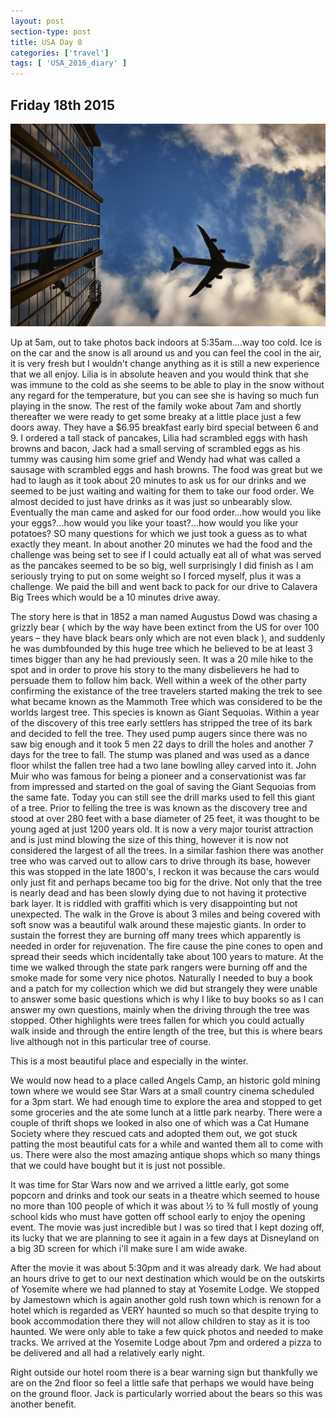 ```yaml
---
layout: post
section-type: post
title: USA Day 8
categories: ['travel']
tags: [ 'USA_2016_diary' ]
---
```


## Friday 18th 2015

![USA](/img/travel.jpg)

Up at 5am, out to take photos back indoors at 5:35am....way too cold. Ice is on the car and the snow is all around us and you can feel the cool in the air, it is very fresh but I wouldn't change anything as it is still a new experience that we all enjoy. Lilia is in absolute heaven and you would think that she was immune to the cold as she seems to be able to play in the snow without any regard for the temperature, but you can see she is having so much fun playing in the snow. The rest of the family woke about 7am and shortly thereafter we were ready to get some breaky at a little place just a few doors away. They have a $6.95 breakfast early bird special between 6 and 9. I ordered a tall stack of pancakes, Lilia had scrambled eggs with hash browns and bacon, Jack had a small serving of scrambled eggs as his tummy was causing him some grief and Wendy had what was called a sausage with scrambled eggs and hash browns. The food was great but we had to laugh as it took about 20 minutes to ask us for our drinks and we seemed to be just waiting and waiting for them to take our food order. We almost decided to just have drinks as it was just so unbearably slow. Eventually the man came and asked for our food order...how would you like your eggs?...how would you like your toast?...how would you like your potatoes? SO many questions for which we just took a guess as to what exactly they meant. In about another 20 minutes we had the food and the challenge was being set to see if I could actually eat all of what was served as the pancakes seemed to be so big, well surprisingly I did finish as I am seriously trying to put on some weight so I forced myself, plus it was a challenge. We paid the bill and went back to pack for our drive to Calavera Big Trees which would be a 10 minutes drive away.

The story here is that in 1852 a man named Augustus Dowd was chasing a grizzly bear ( which by the way have been extinct from the US for over 100 years – they have black bears only which are not even black ), and suddenly he was dumbfounded by this huge tree which he believed to be at least 3 times bigger than any he had previously seen. It was a 20 mile hike to the spot and in order to prove his story to the many disbelievers he had to persuade them to follow him back. Well within a week of the other party confirming the existance of the tree travelers started making the trek to see what became known as the Mammoth Tree which was considered to be the worlds largest tree. This species is known as Giant Sequoias. Within a year of the discovery of this tree early settlers has stripped the tree of its bark and decided to fell the tree. They used pump augers since there was no saw big enough and it took 5 men 22 days to drill the holes and another 7 days for the tree to fall. The stump was planed and was used as a dance floor whilst the fallen tree had a two lane bowling alley carved into it. John Muir who was famous for being a pioneer and a conservationist was far from impressed and started on the goal of saving the Giant Sequoias from the same fate. Today you can still see the drill marks used to fell this giant of a tree. Prior to felling the tree is was known as the discovery tree and stood at over 280 feet with a base diameter of 25 feet, it was thought to be young aged at just 1200 years old. It is now a very major tourist attraction and is just mind blowing the size of this thing, however it is now not considered the largest of all the trees. In a similar fashion there was another tree who was carved out to allow cars to drive through its base, however this was stopped in the late 1800's, I reckon it was because the cars would only just fit and perhaps became too big for the drive. Not only that the tree is nearly dead and has been slowly dying due to not having it protective bark layer. It is riddled with graffiti which is very disappointing but not unexpected.
The walk in the Grove is about 3 miles and being covered with soft snow was a beautiful walk around these majestic giants. In order to sustain the forrest they are burning off many trees which apparently is needed in order for rejuvenation. The fire cause the pine cones to open and spread their seeds which incidentally take about 100 years to mature. At the time we walked through the state park rangers were burning off and the smoke made for some very nice photos. Naturally I needed to buy a book and a patch for my collection which we did but strangely they were unable to answer some basic questions which is why I like to buy books so as I can answer my own questions, mainly when the driving through the tree was stopped. Other highlights were trees fallen for which you could actually walk inside and through the entire length of the tree, but this is where bears live although not in this particular tree of course.

This is a most beautiful place and especially in the winter.

We would now head to a place called Angels Camp, an historic gold mining town where we would see Star Wars at a small country cinema scheduled for a 3pm start. We had enough time to explore the area and stopped to get some groceries and the ate some lunch at a little park nearby.
There were a couple of thrift shops we looked in also one of which was a Cat Humane Society where they rescued cats and adopted them out, we got stuck patting the most beautiful cats for a while and wanted them all to come with us. There were also the most amazing antique shops which so many things that we could have bought but it is just not possible.

It was time for Star Wars now and we arrived a little early, got some popcorn and drinks and took our seats in a theatre which seemed to house no more than 100 people of which it was about ½ to ¾ full mostly of young school kids who must have gotten off school early to enjoy the opening event. The movie was just incredible but I was so tired that I kept dozing off, its lucky that we are planning to see it again in a few days at Disneyland on a big 3D screen for which i'll make sure I am wide awake.

After the movie it was about 5:30pm and it was already dark. We had about an hours drive to get to our next destination which would be on the outskirts of Yosemite where we had planned to stay at Yosemite Lodge. We stopped by Jamestown which is again another gold rush town which is renown for a hotel which is regarded as VERY haunted so much so that despite trying to book accommodation there they will not allow children to stay as it is too haunted. We were only able to take a few quick photos and needed to make tracks. We arrived at the Yosemite Lodge about 7pm and ordered a pizza to be delivered and all had a relatively early night.

Right outside our hotel room there is a bear warning sign but thankfully we are on the 2nd floor so feel a little safe that perhaps we would have being on the ground floor. Jack is particularly worried about the bears so this was another benefit.
